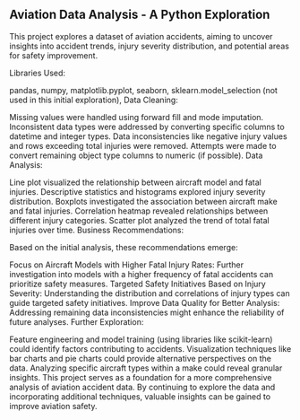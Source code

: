 ## Aviation Data Analysis - A Python Exploration
This project explores a dataset of aviation accidents, aiming to uncover insights into accident trends, injury severity distribution, and potential areas for safety improvement.

Libraries Used:

pandas, numpy, matplotlib.pyplot, seaborn, sklearn.model_selection (not used in this initial exploration), Data Cleaning:

Missing values were handled using forward fill and mode imputation. Inconsistent data types were addressed by converting specific columns to datetime and integer types. Data inconsistencies like negative injury values and rows exceeding total injuries were removed. Attempts were made to convert remaining object type columns to numeric (if possible). Data Analysis:

Line plot visualized the relationship between aircraft model and fatal injuries. Descriptive statistics and histograms explored injury severity distribution. Boxplots investigated the association between aircraft make and fatal injuries. Correlation heatmap revealed relationships between different injury categories. Scatter plot analyzed the trend of total fatal injuries over time. Business Recommendations:

Based on the initial analysis, these recommendations emerge:

Focus on Aircraft Models with Higher Fatal Injury Rates: Further investigation into models with a higher frequency of fatal accidents can prioritize safety measures. Targeted Safety Initiatives Based on Injury Severity: Understanding the distribution and correlations of injury types can guide targeted safety initiatives. Improve Data Quality for Better Analysis: Addressing remaining data inconsistencies might enhance the reliability of future analyses. Further Exploration:

Feature engineering and model training (using libraries like scikit-learn) could identify factors contributing to accidents. Visualization techniques like bar charts and pie charts could provide alternative perspectives on the data. Analyzing specific aircraft types within a make could reveal granular insights. This project serves as a foundation for a more comprehensive analysis of aviation accident data. By continuing to explore the data and incorporating additional techniques, valuable insights can be gained to improve aviation safety.
